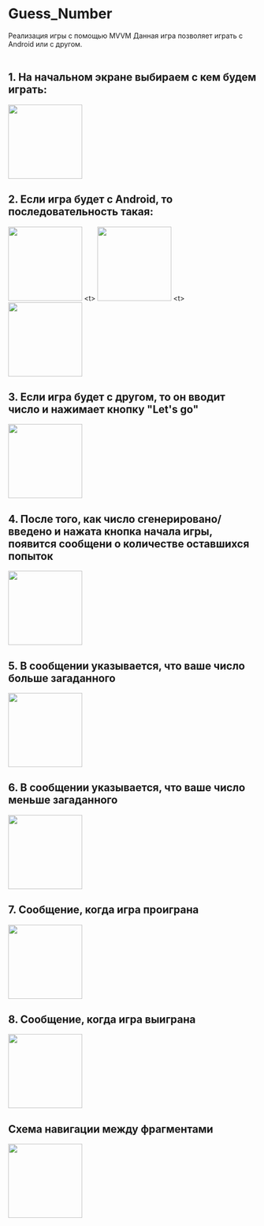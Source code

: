 # Guess_Number
Реализация игры с помощью MVVM
Данная игра позволяет играть с Android или с другом.
<br/>
<br/>
## 1. На начальном экране выбираем с кем будем играть:<br/>
<img src="https://github.com/UgolnikovaNatalya/Guess_Number/blob/master/ScreenShots/1start.png" width ="150"><br/>
## 2. Если игра будет с Android, то последовательность такая:<br/>
<img src="https://github.com/UgolnikovaNatalya/Guess_Number/blob/master/ScreenShots/2andr_game.png" width ="150"> <t\> <img src="https://github.com/UgolnikovaNatalya/Guess_Number/blob/master/ScreenShots/21gen_andr_num.png" width ="150"> <t\> <img src="https://github.com/UgolnikovaNatalya/Guess_Number/blob/master/ScreenShots/22start_game_andr.png" width ="150"> <br/>
## 3. Если игра будет с другом, то он вводит число и нажимает кнопку "Let's go"<br/>
<img src="https://github.com/UgolnikovaNatalya/Guess_Number/blob/master/ScreenShots/2friend_game.png" width ="150"> <br/>
## 4. После того, как число сгенерировано/введено и нажата кнопка начала игры, появится сообщени о количестве оставшихся попыток <br/>
<img src="https://github.com/UgolnikovaNatalya/Guess_Number/blob/master/ScreenShots/3first_att.png" width ="150"> <br/>
## 5. В сообщении указывается, что ваше число больше загаданного <br/>
<img src="https://github.com/UgolnikovaNatalya/Guess_Number/blob/master/ScreenShots/4bigger.png" width ="150"> <br/>
## 6. В сообщении указывается, что ваше число меньше загаданного <br/>
<img src="https://github.com/UgolnikovaNatalya/Guess_Number/blob/master/ScreenShots/4less.png" width ="150"> <br/>
## 7. Сообщение, когда игра проиграна <br/>
<img src="https://github.com/UgolnikovaNatalya/Guess_Number/blob/master/ScreenShots/5loose.png" width ="150"> <br/>
## 8. Сообщение, когда игра выиграна <br/>
<img src="https://github.com/UgolnikovaNatalya/Guess_Number/blob/master/ScreenShots/6win.png" width ="150"> <br/>
## Схема навигации между фрагментами<br/>
<img src="https://github.com/UgolnikovaNatalya/Guess_Number/blob/master/ScreenShots/navigation.png" width ="150"> <br/>
